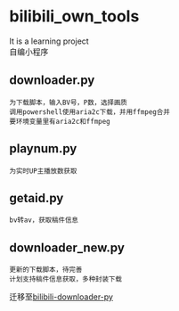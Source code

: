# bilibili_own_tools
It is a learning project<br>
自编小程序<br>
## downloader.py
    为下载脚本，输入BV号，P数，选择画质
    调用powershell使用aria2c下载，并用ffmpeg合并 
    要环境变量里有aria2c和ffmpeg
## playnum.py
    为实时UP主播放数获取
## getaid.py
    bv转av，获取稿件信息
## downloader_new.py
    更新的下载脚本，待完善
    计划支持稿件信息获取，多种封装下载
迁移至[bilibili-downloader-py](https://github.com/Daniel2022/bilibili-downloader-py)